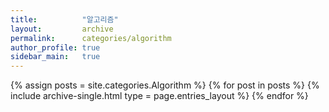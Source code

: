 ```yaml
---
title:          "알고리즘"
layout:         archive
permalink:      categories/algorithm
author_profile: true
sidebar_main:   true
---
```


{% assign posts = site.categories.Algorithm %}
{% for post in posts %} {% include archive-single.html type = page.entries_layout %} {% endfor %}